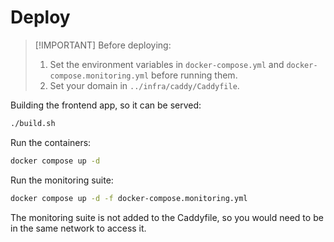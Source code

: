 # Deploy

>[!IMPORTANT] Before deploying:
> 1. Set the environment variables in `docker-compose.yml` and `docker-compose.monitoring.yml` before running them.
> 1. Set your domain in `../infra/caddy/Caddyfile`.

Building the frontend app, so it can be served:
```bash
./build.sh
```

Run the containers:
```bash
docker compose up -d
```

Run the monitoring suite:
```bash
docker compose up -d -f docker-compose.monitoring.yml
```

The monitoring suite is not added to the Caddyfile, so you would need to be in the same network to access it.
